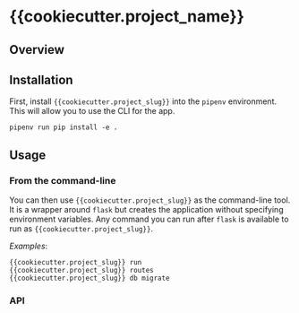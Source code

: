 # {{cookiecutter.project_name}}

## Overview


## Installation

First, install `{{cookiecutter.project_slug}}` 
into the `pipenv` environment.  This will allow you
to use the CLI for the app.
```
pipenv run pip install -e .
```


## Usage

### From the command-line
You can then use `{{cookiecutter.project_slug}}` as
the command-line tool. It is a wrapper around `flask`
but creates the application without specifying environment
variables. Any command you can run after `flask` is
available to run as `{{cookiecutter.project_slug}}`.

*Examples*:
```
{{cookiecutter.project_slug}} run
{{cookiecutter.project_slug}} routes
{{cookiecutter.project_slug}} db migrate
```

### API
